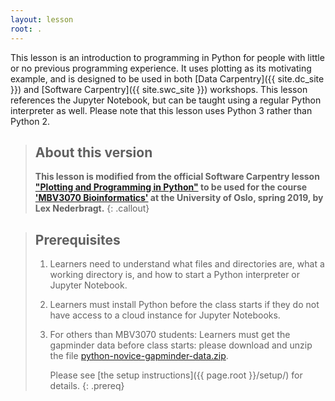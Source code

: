 ```yaml
---
layout: lesson
root: .
---
```


This lesson is an introduction to programming in Python
for people with little or no previous programming experience.
It uses plotting as its motivating example,
and is designed to be used in both [Data Carpentry]({{ site.dc_site }})
and [Software Carpentry]({{ site.swc_site }}) workshops.
This lesson references the Jupyter Notebook,
but can be taught using a regular Python interpreter as well.
Please note that this lesson uses Python 3 rather than Python 2.

> ## About this version
>
> **This lesson is modified from the official Software Carpentry lesson
> ["Plotting and Programming in Python"](http://swcarpentry.github.io/python-novice-gapminder/)
> to be used for the course ['MBV3070 Bioinformatics'](https://www.uio.no/studier/emner/matnat/ibv/MBV3070/)
> at the University of Oslo, spring 2019,
> by Lex Nederbragt.**
{: .callout}

> ## Prerequisites
>
> 1.  Learners need to understand what files and directories are,
>     what a working directory is,
>     and how to start a Python interpreter or Jupyter Notebook.
>
> 2. Learners must install Python before the class starts
>    if they do not have access to a cloud instance for Jupyter Notebooks.
>
> 3. For others than MBV3070 students:
>    Learners must get the gapminder data before class starts:
>    please download and unzip the file
>    [python-novice-gapminder-data.zip]({{page.root}}/files/python-novice-gapminder-data.zip).
>
>    Please see [the setup instructions]({{ page.root }}/setup/)
>    for details.
{: .prereq}
